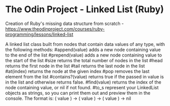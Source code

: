 # The Odin Project - Linked List (Ruby)
Creation of Ruby's missing data structure from scratch - https://www.theodinproject.com/courses/ruby-programming/lessons/linked-list

A linked list class built from nodes that contain data values of any type, with the following methods:
    #append(value) adds a new node containing value to the end of the list
    #prepend(value) adds a new node containing value to the start of the list
    #size returns the total number of nodes in the list
    #head returns the first node in the list
    #tail returns the last node in the list
    #at(index) returns the node at the given index
    #pop removes the last element from the list
    #contains?(value) returns true if the passed in value is in the list and otherwise returns false.
    #find(value) returns the index of the node containing value, or nil if not found.
    #to_s represent your LinkedList objects as strings, so you can print them out and preview them in the console. The format is: ( value ) -> ( value ) -> ( value ) -> nil
